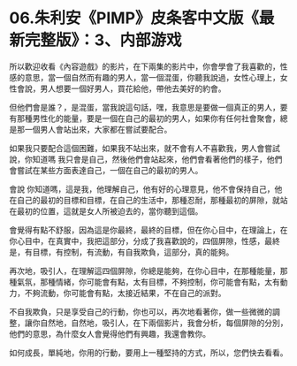 # 06.朱利安《PIMP》皮条客中文版《最新完整版》：3、内部游戏

所以歡迎收看《內容遊戲》的影片，在下兩集的影片中，你會學會了我喜歡的，性感的意思，當一個自然而有趣的男人，當一個混蛋，你聽我說過，女性心理上，女性會說，男人想要一個好男人，買花給他，帶他去美好的約會。

但他們會是誰？，是混蛋，當我說這句話，嘿，我意思是要做一個真正的男人，要有那種男性化的能量，要是一個在自己的最初的男人，如果你有任何社會聚會，總是那一個男人會站出來，大家都在嘗試要配合。

如果我只要配合這個困難，如果我不站出來，就不會有人不喜歡我，男人會嘗試說，你知道嗎 我只會是自己，然後他們會站起來，他們會看著他們的樣子，他們會嘗試在某些方面表達自己，一個在自己的最初的男人。

會說 你知道嗎，這是我，他理解自己，他有好的心理意見，他不會保持自己，他在自己的最初的目標和目標，在自己的生活中，那種忍耐，那種最初的屏隙，就站在最初的位置，這就是女人所被迫去的，當你聽到這個。

會覺得有點不舒服，因為這是你最終，最終的目標，但在你心目中，在理論上，在你心目中，在真實中，我把這部分，分成了我喜歡說的，四個屏隙，性感，最終是，有目標，有控制，有流動，有自我欺負，這部分，真的能夠。

再次地，吸引人，在理解這四個屏隙，你總是能夠，在你心目中，在那種能量，那種氣氛，那種情緒，你可能會有點，太有目標，不夠控制，你可能會有點，太有動力，不夠流動，你可能會有點，太接近結果，不在自己的派對。

不自我欺負，只是享受自己的行動，你也可以，再次地看著你，做一些微微的調整，讓你自然地，自然地，吸引人，在下兩個影片，我會分析，每個屏隙的分別，他們的意思，為什麼女人會覺得他們有興趣，我還會教你。

如何成長，單純地，你用的行動，要用上一種堅持的方式，所以，您們快去看看。